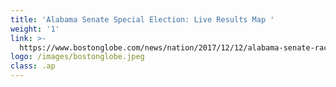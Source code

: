```yaml
---
title: 'Alabama Senate Special Election: Live Results Map '
weight: '1'
link: >-
  https://www.bostonglobe.com/news/nation/2017/12/12/alabama-senate-race-results-live-updates/5VNroVVDWOkxBU0w0zs7VK/story.html
logo: /images/bostonglobe.jpeg
class: .ap
---
```





